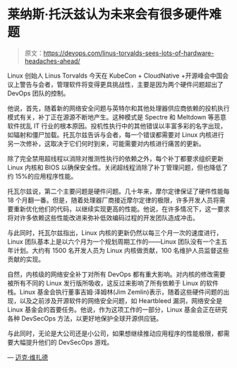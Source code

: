 # 莱纳斯·托沃兹认为未来会有很多硬件难题

> 原文：<https://devops.com/linus-torvalds-sees-lots-of-hardware-headaches-ahead/>

Linux 创始人 Linus Torvalds 今天在 KubeCon + CloudNative +开源峰会中国会议上警告与会者，管理软件将变得更具挑战性，主要是因为两个硬件问题超出了 DevOps 团队的控制。

他说，首先，随着新的网络安全问题与英特尔和其他处理器供应商依赖的投机执行模式有关，补丁正在源源不断地产生。这种模式是 Spectre 和 Meltdown 等恶意软件扰乱 IT 行业的根本原因。投机性执行中的其他错误以丰富多彩的名字出现，如辐射和僵尸加载。托瓦尔兹告诉与会者，每一个错误都需要对 Linux 内核进行另一次修补，这取决于它们何时到来，可能需要对内核进行痛苦的更新。

除了完全禁用超线程以消除对推测性执行的依赖之外，每个补丁都要求组织更新 Linux 内核和 BIOS 以确保安全性。关闭超线程消除了补丁管理问题，但也降低了约 15%的应用程序性能。

托瓦尔兹说，第二个主要问题是硬件问题。几十年来，摩尔定律保证了硬件性能每 18 个月翻一番。但是，随着处理器厂商接近摩尔定律的极限，许多开发人员将需要重新优化他们的代码，以继续实现更高的性能。他说，在许多情况下，这一要求将对许多依赖这些性能改进来弥补低效编码过程的开发团队造成冲击。

与此同时，托瓦尔兹指出，Linux 内核的更新仍然以每三个月一次的速度进行，Linux 团队基本上是以六个月为一个规划周期工作的——Linux 团队没有一个主五年计划。大约有 1500 名开发人员为 Linux 内核做贡献，100 名维护人员监督这些贡献的实现。

自然，内核级的网络安全补丁对所有 DevOps 都有重大影响。对内核的修改需要被所有不同的 Linux 发行版所吸收，这反过来影响了所有依赖于 Linux 的软件栈。Linux 基金会执行董事吉姆·泽姆林(Jim Zemlin)表示，随着这些硬件问题的出现，以及之前涉及开源软件的网络安全问题，如 Heartbleed 漏洞，网络安全是 Linux 基金会的首要任务。他说，作为这项工作的一部分，Linux 基金会正在研究各种 DevSecOps 方法，以更好地保护全球开源供应链。

与此同时，无论是大公司还是小公司，如果想继续推动应用程序的性能极限，都需要大幅提升他们的 DevSecOps 游戏。

— [迈克·维扎德](https://devops.com/author/mike-vizard/)